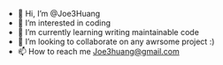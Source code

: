 - 👋 Hi, I’m @Joe3Huang
- 👀 I’m interested in coding
- 🌱 I’m currently learning writing maintainable code
- 💞️ I’m looking to collaborate on any awrsome project :)
- 📫 How to reach me Joe3huang@gmail.com

<!---
Joe3Huang/Joe3Huang is a ✨ special ✨ repository because its `README.md` (this file) appears on your GitHub profile.
You can click the Preview link to take a look at your changes.
--->
